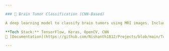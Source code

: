 ```yaml
---

### 🧠 Brain Tumor Classification (CNN-Based)

A deep learning model to classify brain tumors using MRI images. Includes both a custom CNN and a Keras Sequential model, trained and evaluated with preprocessing and augmentation.

**Tech Stack:** TensorFlow, Keras, OpenCV, CNN  
📘 [Documentation](https://github.com/Nishanth1812/Projects/blob/main/Tumor%20Classification%20using%20cnn/README.md) | 🚫 Demo not yet available

--- 
```

